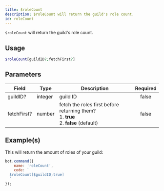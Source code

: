 ```yaml
---
title: $roleCount
description: $roleCount will return the guild's role count.
id: roleCount
---
```


`$roleCount` will return the guild's role count.

## Usage

```php
$roleCount[guildID?;fetchFirst?]
```

## Parameters

| Field       | Type    | Description                                                                                    | Required |
|-------------|---------|------------------------------------------------------------------------------------------------|:--------:|
| guildID?    | integer | guild ID                                                                                       |  false   |
| fetchFirst? | number  | fetch the roles first before returning them?  <br /> 1. **true** <br /> 2. **false** (default) |  false   |

## Example(s)

This will return the amount of roles of your guild:

```javascript
bot.command({
    name: 'roleCount',
    code: `
  $roleCount[$guildID;true]
  `
});
```